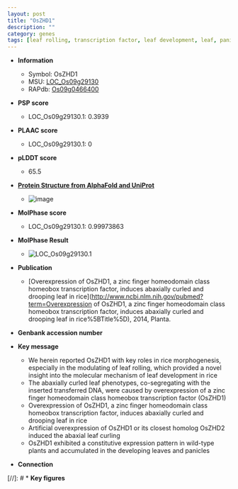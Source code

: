 ```yaml
---
layout: post
title: "OsZHD1"
description: ""
category: genes
tags: [leaf rolling, transcription factor, leaf development, leaf, panicle]
---
```


* **Information**  
    + Symbol: OsZHD1  
    + MSU: [LOC_Os09g29130](http://rice.plantbiology.msu.edu/cgi-bin/ORF_infopage.cgi?orf=LOC_Os09g29130)  
    + RAPdb: [Os09g0466400](http://rapdb.dna.affrc.go.jp/viewer/gbrowse_details/irgsp1?name=Os09g0466400)  

* **PSP score**  
    + LOC_Os09g29130.1: 0.3939 

* **PLAAC score**  
    + LOC_Os09g29130.1: 0 

* **pLDDT score**
    + 65.5

* **[Protein Structure from AlphaFold and UniProt](https://www.uniprot.org/uniprotkb/Q6YXH5/entry#structure)**
    + ![image](https://ricepsp.github.io/images/Q6/AF-Q6YXH5-F1.png)

* **MolPhase score**
    + LOC_Os09g29130.1: 0.99973863

* **MolPhase Result**
    + ![LOC_Os09g29130.1](https://304243504.github.io/Pictures/LOC_Os09g/LOC_Os09g29130.1.png)

* **Publication**  
    + [Overexpression of OsZHD1, a zinc finger homeodomain class homeobox transcription factor, induces abaxially curled and drooping leaf in rice](http://www.ncbi.nlm.nih.gov/pubmed?term=Overexpression of OsZHD1, a zinc finger homeodomain class homeobox transcription factor, induces abaxially curled and drooping leaf in rice%5BTitle%5D), 2014, Planta.

* **Genbank accession number**  

* **Key message**  
    + We herein reported OsZHD1 with key roles in rice morphogenesis, especially in the modulating of leaf rolling, which provided a novel insight into the molecular mechanism of leaf development in rice
    + The abaxially curled leaf phenotypes, co-segregating with the inserted transferred DNA, were caused by overexpression of a zinc finger homeodomain class homeobox transcription factor (OsZHD1)
    + Overexpression of OsZHD1, a zinc finger homeodomain class homeobox transcription factor, induces abaxially curled and drooping leaf in rice
    + Artificial overexpression of OsZHD1 or its closest homolog OsZHD2 induced the abaxial leaf curling
    + OsZHD1 exhibited a constitutive expression pattern in wild-type plants and accumulated in the developing leaves and panicles

* **Connection**  

[//]: # * **Key figures**  


